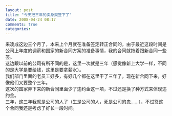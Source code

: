 ```yaml
---
layout: post
title: "今天把三年的卖身契签下了"
date: 2008-04-24 08:17
comments: true
categories: 
---
```

<p>来凌成这边三个月了，本来上个月就在准备签定转正合同的，由于最近这段时间是公司上年度的调薪和国家的新合同方案的准备事情，我的合同就拖着跟新合同一些签。<br /> 这边跟以前的公司有所不同的是，这里一次就是三年（感觉像新上大学一样，不同的是大学是要给钱，这里是要拿薪水）。<br /> 我们部门里面的老员工好多，有好几个都在这里干了三年了，现在新合同下来，好像他们又要整个三年。<br /> 这次的国家弄下来的新合同里面少了违约金这一项，不过还是换了种方式来体现违约金。<br /> 三年，这三年我就是公司的人了（生是公司的人，死是公司的鬼......），不过签这个合同我还是考虑了好长一段时间。</p>
